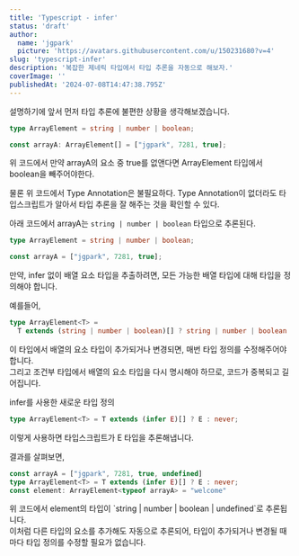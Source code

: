 ```yaml
---
title: 'Typescript - infer'
status: 'draft'
author:
  name: 'jgpark'
  picture: 'https://avatars.githubusercontent.com/u/150231680?v=4'
slug: 'typescript-infer'
description: '복잡한 제네릭 타입에서 타입 추론을 자동으로 해보자.'
coverImage: ''
publishedAt: '2024-07-08T14:47:38.795Z'
---
```


설명하기에 앞서 먼저 타입 추론에 불편한 상황을 생각해보겠습니다.

```typescript
type ArrayElement = string | number | boolean;

const arrayA: ArrayElement[] = ["jgpark", 7281, true];
```

위 코드에서 만약 arrayA의 요소 중 true를 없앤다면 ArrayElement 타입에서 boolean을 빼주어야한다.

물론 위 코드에서 Type Annotation은 불필요하다. Type Annotation이 없더라도 타입스크립트가 알아서 타입 추론을 잘 해주는 것을 확인할 수 있다.

아래 코드에서 arrayA는 `string | number | boolean` 타입으로 추론된다.

```typescript
type ArrayElement = string | number | boolean;

const arrayA = ["jgpark", 7281, true];
```

만약, infer 없이 배열 요소 타입을 추출하려면, 모든 가능한 배열 타입에 대해 타입을 정의해야 합니다.

예를들어,

```typescript
type ArrayElement<T> =
  T extends (string | number | boolean)[] ? string | number | boolean : never;
```

이 타입에서 배열의 요소 타입이 추가되거나 변경되면, 매번 타입 정의를 수정해주어야 합니다.\
그리고 조건부 타입에서 배열의 요소 타입을 다시 명시해야 하므로, 코드가 중복되고 길어집니다.

infer를 사용한 새로운 타입 정의

```typescript
type ArrayElement<T> = T extends (infer E)[] ? E : never;
```

이렇게 사용하면 타입스크립트가 E 타입을 추론해냅니다.

결과를 살펴보면,

```typescript
const arrayA = ["jgpark", 7281, true, undefined]
type ArrayElement<T> = T extends (infer E)[] ? E : never;
const element: ArrayElement<typeof arrayA> = "welcome"
```

위 코드에서 element의 타입이 \`string | number | boolean | undefined\`로 추론됩니다.\
이처럼 다른 타입의 요소를 추가해도 자동으로 추론되어, 타입이 추가되거나 변경될 때마다 타입 정의를 수정할 필요가 없습니다.